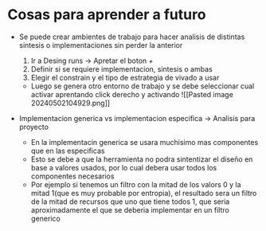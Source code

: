 
# Cosas para aprender a futuro
- Se puede crear ambientes de trabajo para hacer analisis de distintas sintesis o implementaciones sin perder la anterior
	1. Ir a Desing runs → Apretar el boton *+*
	2. Definir si se requiere implementacion, sintesis o ambas
	3. Elegir el constrain y el tipo de estrategia de vivado a usar
	- Luego se genera otro entorno de trabajo y se debe seleccionar cual activar aprentando click derecho y activando
![[Pasted image 20240502104929.png]]


- Implementacion generica vs implementacion especifica → Analisis para proyecto
	- En la implementacin generica se usara muchisimo mas componentes que en las especificas
	- Esto se debe a que la herramienta no podra sintentizar el diseño en base a valores usados, por lo cual debera usar todos los componentes necesarios
	- Por ejemplo si tenemos un filtro con la mitad de los valors 0 y la mitad 1(que es muy probable por entropia), el resultado sera un filtro de la mitad de recursos que uno que tiene todos 1, que seria aproximadamente el que se deberia implementar en un filtro generico
